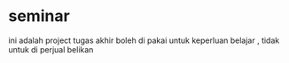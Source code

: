 # seminar
ini adalah project tugas akhir
boleh di pakai untuk keperluan belajar , tidak untuk di perjual belikan
